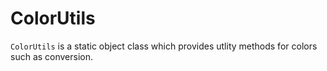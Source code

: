 # ColorUtils

```ColorUtils``` is a static object class which provides utlity methods for colors such as conversion.
